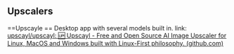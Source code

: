 ## Upscalers

==Upscayle ==
Desktop app with several models built in.
link: [upscayl/upscayl: 🆙 Upscayl - Free and Open Source AI Image Upscaler for Linux, MacOS and Windows built with Linux-First philosophy. (github.com)](https://github.com/upscayl/upscayl)


